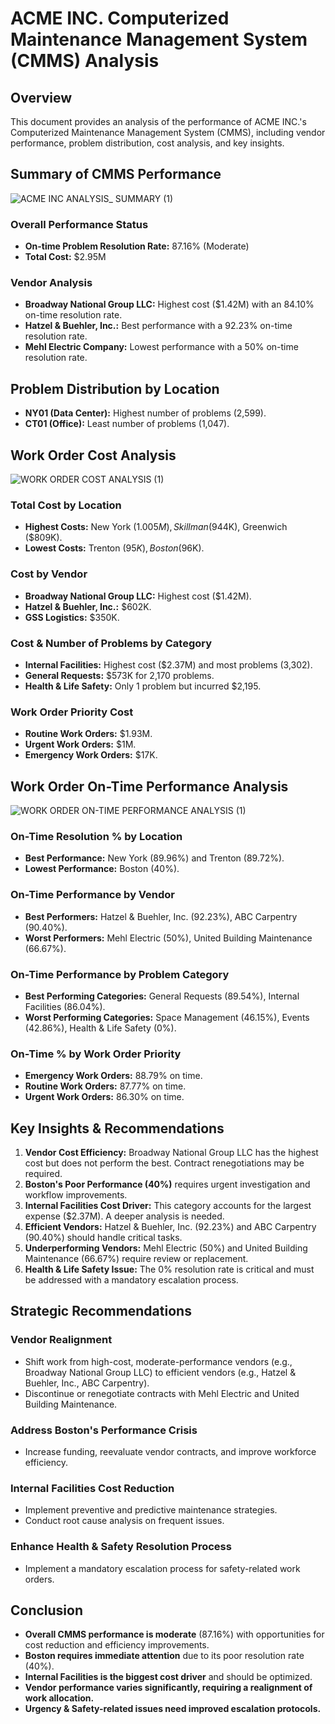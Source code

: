 # ACME INC. Computerized Maintenance Management System (CMMS) Analysis

## Overview
This document provides an analysis of the performance of ACME INC.'s Computerized Maintenance Management System (CMMS), including vendor performance, problem distribution, cost analysis, and key insights.

## Summary of CMMS Performance

![ACME INC  ANALYSIS_ SUMMARY (1)](https://github.com/user-attachments/assets/c5865980-ae16-4186-bed7-ac3317c30dd4)


### Overall Performance Status
- **On-time Problem Resolution Rate:** 87.16% (Moderate)
- **Total Cost:** $2.95M

### Vendor Analysis
- **Broadway National Group LLC:** Highest cost ($1.42M) with an 84.10% on-time resolution rate.
- **Hatzel & Buehler, Inc.:** Best performance with a 92.23% on-time resolution rate.
- **Mehl Electric Company:** Lowest performance with a 50% on-time resolution rate.

## Problem Distribution by Location
- **NY01 (Data Center):** Highest number of problems (2,599).
- **CT01 (Office):** Least number of problems (1,047).

## Work Order Cost Analysis

![WORK ORDER COST ANALYSIS (1)](https://github.com/user-attachments/assets/61b54117-8a6a-4ed1-aca8-d306de8422c7)


### Total Cost by Location
- **Highest Costs:** New York ($1.005M), Skillman ($944K), Greenwich ($809K).
- **Lowest Costs:** Trenton ($95K), Boston ($96K).

### Cost by Vendor
- **Broadway National Group LLC:** Highest cost ($1.42M).
- **Hatzel & Buehler, Inc.:** $602K.
- **GSS Logistics:** $350K.

### Cost & Number of Problems by Category
- **Internal Facilities:** Highest cost ($2.37M) and most problems (3,302).
- **General Requests:** $573K for 2,170 problems.
- **Health & Life Safety:** Only 1 problem but incurred $2,195.

### Work Order Priority Cost
- **Routine Work Orders:** $1.93M.
- **Urgent Work Orders:** $1M.
- **Emergency Work Orders:** $17K.

## Work Order On-Time Performance Analysis

![WORK ORDER ON-TIME PERFORMANCE ANALYSIS (1)](https://github.com/user-attachments/assets/58c6fb34-d186-4b96-8983-4dd1e6c78f58)


### On-Time Resolution % by Location
- **Best Performance:** New York (89.96%) and Trenton (89.72%).
- **Lowest Performance:** Boston (40%).

### On-Time Performance by Vendor
- **Best Performers:** Hatzel & Buehler, Inc. (92.23%), ABC Carpentry (90.40%).
- **Worst Performers:** Mehl Electric (50%), United Building Maintenance (66.67%).

### On-Time Performance by Problem Category
- **Best Performing Categories:** General Requests (89.54%), Internal Facilities (86.04%).
- **Worst Performing Categories:** Space Management (46.15%), Events (42.86%), Health & Life Safety (0%).

### On-Time % by Work Order Priority
- **Emergency Work Orders:** 88.79% on time.
- **Routine Work Orders:** 87.77% on time.
- **Urgent Work Orders:** 86.30% on time.

## Key Insights & Recommendations

1. **Vendor Cost Efficiency:** Broadway National Group LLC has the highest cost but does not perform the best. Contract renegotiations may be required.
2. **Boston's Poor Performance (40%)** requires urgent investigation and workflow improvements.
3. **Internal Facilities Cost Driver:** This category accounts for the largest expense ($2.37M). A deeper analysis is needed.
4. **Efficient Vendors:** Hatzel & Buehler, Inc. (92.23%) and ABC Carpentry (90.40%) should handle critical tasks.
5. **Underperforming Vendors:** Mehl Electric (50%) and United Building Maintenance (66.67%) require review or replacement.
6. **Health & Life Safety Issue:** The 0% resolution rate is critical and must be addressed with a mandatory escalation process.

## Strategic Recommendations

### Vendor Realignment
- Shift work from high-cost, moderate-performance vendors (e.g., Broadway National Group LLC) to efficient vendors (e.g., Hatzel & Buehler, Inc., ABC Carpentry).
- Discontinue or renegotiate contracts with Mehl Electric and United Building Maintenance.

### Address Boston's Performance Crisis
- Increase funding, reevaluate vendor contracts, and improve workforce efficiency.

### Internal Facilities Cost Reduction
- Implement preventive and predictive maintenance strategies.
- Conduct root cause analysis on frequent issues.

### Enhance Health & Safety Resolution Process
- Implement a mandatory escalation process for safety-related work orders.

## Conclusion
- **Overall CMMS performance is moderate** (87.16%) with opportunities for cost reduction and efficiency improvements.
- **Boston requires immediate attention** due to its poor resolution rate (40%).
- **Internal Facilities is the biggest cost driver** and should be optimized.
- **Vendor performance varies significantly, requiring a realignment of work allocation.**
- **Urgency & Safety-related issues need improved escalation protocols.**

